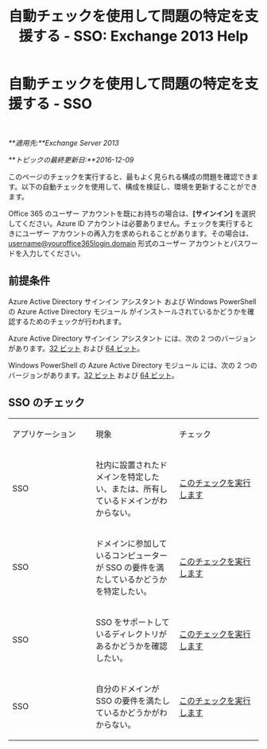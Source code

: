 ﻿---
title: '自動チェックを使用して問題の特定を支援する - SSO: Exchange 2013 Help'
TOCTitle: 自動チェックを使用して問題の特定を支援する - SSO
ms:assetid: b7d8418d-f6a9-4bed-af84-0b2ad0554aa9
ms:mtpsurl: https://technet.microsoft.com/ja-jp/library/Dn793975(v=EXCHG.150)
ms:contentKeyID: 62633010
ms.date: 04/24/2018
mtps_version: v=EXCHG.150
ms.translationtype: HT
---

# 自動チェックを使用して問題の特定を支援する - SSO

 

_**適用先:**Exchange Server 2013_

_**トピックの最終更新日:**2016-12-09_

このページのチェックを実行すると、最もよく見られる構成の問題を確認できます。以下の自動チェックを使用して、構成を検証し、環境を更新することができます。

Office 365 のユーザー アカウントを既にお持ちの場合は、**\[サインイン\]** を選択してください。Azure ID アカウントは必要ありません。チェックを実行するときにユーザー アカウントの再入力を求められることがあります。その場合は、username@youroffice365login.domain 形式のユーザー アカウントとパスワードを入力してください。

## 前提条件

Azure Active Directory サインイン アシスタント および Windows PowerShell の Azure Active Directory モジュール がインストールされているかどうかを確認するためのチェックが行われます。

Azure Active Directory サインイン アシスタント には、次の 2 つのバージョンがあります。[32 ビット](https://go.microsoft.com/fwlink/?linkid=286261) および [64 ビット](https://go.microsoft.com/fwlink/?linkid=286262)。

Windows PowerShell の Azure Active Directory モジュール には、次の 2 つのバージョンがあります。[32 ビット](https://go.microsoft.com/fwlink/?linkid=286258) および [64 ビット](https://go.microsoft.com/fwlink/?linkid=286259)。

## SSO のチェック


<table>
<colgroup>
<col style="width: 33%" />
<col style="width: 33%" />
<col style="width: 33%" />
</colgroup>
<tbody>
<tr class="odd">
<td><p>アプリケーション</p></td>
<td><p>現象</p></td>
<td><p>チェック</p></td>
</tr>
<tr class="even">
<td><p>SSO</p></td>
<td><p>社内に設置されたドメインを特定したい、または、所有しているドメインがわからない。</p></td>
<td><p><a href="https://go.microsoft.com/?linkid=9834918">このチェックを実行します</a></p></td>
</tr>
<tr class="odd">
<td><p>SSO</p></td>
<td><p>ドメインに参加しているコンピューターが SSO の要件を満たしているかどうかを特定したい。</p></td>
<td><p><a href="https://go.microsoft.com/?linkid=9834912">このチェックを実行します</a></p></td>
</tr>
<tr class="even">
<td><p>SSO</p></td>
<td><p>SSO をサポートしているディレクトリがあるかどうかを確認したい。</p></td>
<td><p><a href="https://go.microsoft.com/?linkid=9834876">このチェックを実行します</a></p></td>
</tr>
<tr class="odd">
<td><p>SSO</p></td>
<td><p>自分のドメインが SSO の要件を満たしているかどうかがわからない。</p></td>
<td><p><a href="https://go.microsoft.com/?linkid=9834918">このチェックを実行します</a></p></td>
</tr>
</tbody>
</table>


